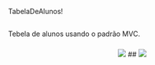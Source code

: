 TabelaDeAlunos!

##

Tebela de alunos usando o padrão MVC.

###

<div align="center">
    <img src="https://user-images.githubusercontent.com/109401296/190005171-0f955ee1-7c5a-4792-8928-661f21d8a570.png">
    ##
    <img src="https://user-images.githubusercontent.com/109401296/190005175-50f277e0-ac6a-4365-af79-c4d0a8dfef20.png">
</div>